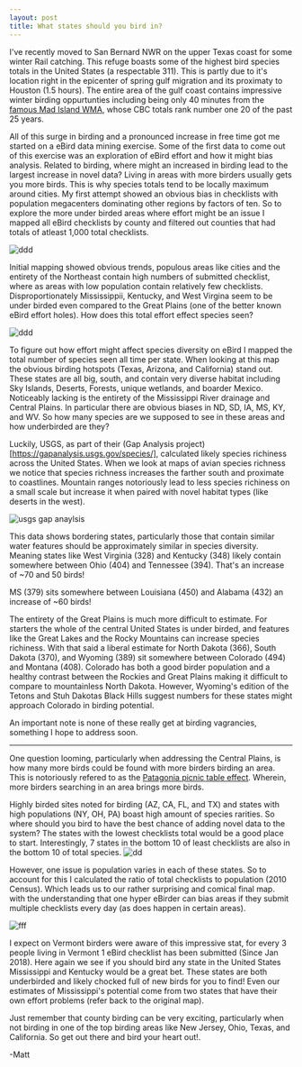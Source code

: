 ```yaml
---
layout: post
title: What states should you bird in?
---
```

I've recently moved to San Bernard NWR on the upper Texas coast for some winter Rail catching. This refuge boasts some of the highest bird species totals in the United States (a respectable 311). This is partly due to it's location right in the epicenter of spring gulf migration and its proximaty to Houston (1.5 hours). The entire area of the gulf coast contains impressive  winter birding oppurtunties including being only 40 minutes from the [famous Mad Island WMA](https://www.nature.org/ourinitiatives/regions/northamerica/unitedstates/texas/explore/mad-island-bird-count.xml?redirect=https-301), whose CBC totals rank number one 20 of the past 25 years.

All of this surge in birding and a pronounced increase in free time got me started on a eBird data mining exercise. Some of the first data to come out of this exercise was an exploration of eBird effort and how it might bias analysis. Related to birding, where might an increased in birding lead to the largest increase in novel data? Living in areas with more birders usually gets you more birds. This is why species totals tend to be locally maximum around cities. My first attempt showed an obvious bias in checklists with population megacenters dominating other regions by factors of ten. So to explore the more under birded areas where effort might be an issue I mapped all eBird checklists by county and filtered out counties that had totals of atleast 1,000 total checklists.  

![ddd](https://i.imgur.com/AnCyPLo.png)

Initial mapping showed obvious trends, populous areas like cities and the entirety of the Northeast contain high numbers of submitted checklist, where as areas with low population contain relatively few checklists. Disproportionately Mississippii, Kentucky, and West Virgina seem to be under birded even compared to the Great Plains (one of the better known eBird effort holes). How does this total effort effect species seen?

![ddd](https://i.imgur.com/HoCx4zI.png)

To figure out how effort might affect species diversity on eBird I mapped the total number of species seen all time per state. When looking at this map the obvious birding hotspots (Texas, Arizona, and California) stand out. These states are all big, south, and contain very diverse habitat including Sky Islands, Deserts, Forests, unique wetlands, and boarder Mexico. Noticeably lacking is the entirety of the Mississippi River drainage and Central Plains. In particular there are obvious biases in ND, SD, IA, MS, KY, and WV. So how many species are we supposed to see in these areas and how underbirded are they?

Luckily, USGS, as part of their (Gap Analysis project)[https://gapanalysis.usgs.gov/species/], calculated likely species richiness across the United States. When we look at maps of avian species richness we notice that species richness increases the farther south and proximate to coastlines. Mountain ranges notoriously lead to less species richiness on a small scale but increase it when paired with novel habitat types (like deserts in the west).

![usgs gap anaylsis](https://gapanalysis.usgs.gov/species/files/2012/03/Birds_Richness.png)

This data shows bordering states, particularly those that contain similar water features should be approximately similar in species diversity. Meaning states like West Virginia (328) and Kentucky (348) likely contain somewhere between Ohio (404) and Tennessee (394). That's an increase of ~70 and 50 birds! 

MS (379) sits somewhere between Louisiana (450) and Alabama (432) an increase of ~60 birds!

The entirety of the Great Plains is much more difficult to estimate. For starters the whole of the central United States is under birded, and features like the Great Lakes and the Rocky Mountains can increase species richiness. With that said a liberal estimate for  North Dakota (366), South Dakota (370), and Wyoming (389) sit somewhere between Colorado (494) and Montana (408). Colorado has both a good birder population and a healthy contrast between the Rockies and Great Plains making it difficult to compare to mountainless North Dakota. However, Wyoming's edition of the Tetons and Stuh Dakotas Black Hills suggest numbers for these states might approach Colorado in birding potential. 

An important note is none of these really get at birding vagrancies, something I hope to address soon. 

--------------------------------------------------------------

One question looming, particularly when addressing the Central Plains, is how many more birds could be found with more birders birding an area. This is notoriously refered to as the [Patagonia picnic table effect](https://en.wikipedia.org/wiki/Patagonia_picnic_table_effect). Wherein, more birders searching in an area brings more birds. 

Highly birded sites noted for birding (AZ, CA, FL, and TX) and states with high populations (NY, OH, PA) boast high amount of species rarities. So where should you bird to have the best chance of adding novel data to the system? The states with the lowest checklists total would be a good place to start. Interestingly, 7 states in the bottom 10 of least checklists are also in the bottom 10 of total species. 
![dd](https://i.imgur.com/QO2ro6D.png)

However, one issue is population varies in each of these states. So to account for this I calculated the ratio of total checklists to population (2010 Census). Which leads us to our rather surprising and comical final map. with the understanding that one hyper eBirder can bias areas if they submit multiple checklists every day (as does happen in certain areas).

![fff](https://i.imgur.com/H1ngAGu.png)

I expect on Vermont birders were aware of this impressive stat, for every 3 people living in Vermont 1 eBird checklist has been submitted (Since Jan 2018). Here again we see if you should bird any state in the United States Mississippi and Kentucky would be a great bet. These states are both underbirded and likely chocked full of new birds for you to find! Even our estimates of Mississippi's potential come from two states that have their own effort problems (refer back to the original map). 

Just remember that county birding can be very exciting, particularly when not birding in one of the top birding areas like New Jersey, Ohio, Texas, and California. So get out there and bird your heart out!.

-Matt
